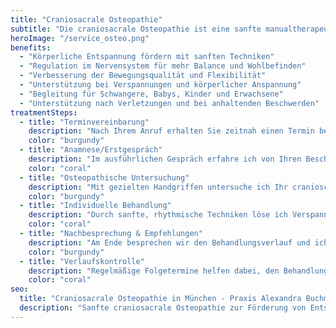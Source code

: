 ```yaml
---
title: "Craniosacrale Osteopathie"
subtitle: "Die craniosacrale Osteopathie ist eine sanfte manualtherapeutische Methode, die das craniosacrale System des Körpers durch rhythmische, sanfte Techniken behandelt. Die Kraft Ihres Körpers wird dabei unterstützt. Alexandra ist durch die Suche nach sanfter, manueller Begleitung im Körperlich-Seelischen auf diese Methode gestoßen."
heroImage: "/service_osteo.png"
benefits:
  - "Körperliche Entspannung fördern mit sanften Techniken"
  - "Regulation im Nervensystem für mehr Balance und Wohlbefinden"
  - "Verbesserung der Bewegungsqualität und Flexibilität"
  - "Unterstützung bei Verspannungen und körperlicher Anspannung"
  - "Begleitung für Schwangere, Babys, Kinder und Erwachsene"
  - "Unterstützung nach Verletzungen und bei anhaltenden Beschwerden"
treatmentSteps:
  - title: "Terminvereinbarung"
    description: "Nach Ihrem Anruf erhalten Sie zeitnah einen Termin bei mir in der Praxis. Eine ausführliche Beratung vorab ist selbstverständlich möglich."
    color: "burgundy"
  - title: "Anamnese/Erstgespräch" 
    description: "Im ausführlichen Gespräch erfahre ich von Ihren Beschwerden und Ihrer Gesundheitsgeschichte. So kann ich die Behandlung optimal auf Sie abstimmen."
    color: "coral"
  - title: "Osteopathische Untersuchung"
    description: "Mit gezielten Handgriffen untersuche ich Ihr cranioscarales System und erkenne Blockaden sowie Spannungsmuster in Ihrem Körper."
    color: "burgundy"
  - title: "Individuelle Behandlung"
    description: "Durch sanfte, rhythmische Techniken löse ich Verspannungen und unterstütze die natürlichen Regulationsmechanismen Ihres Körpers."
    color: "coral"
  - title: "Nachbesprechung & Empfehlungen"
    description: "Am Ende besprechen wir den Behandlungsverlauf und ich gebe Ihnen praktische Tipps für zu Hause mit auf den Weg."
    color: "burgundy"
  - title: "Verlaufskontrolle"
    description: "Regelmäßige Folgetermine helfen dabei, den Behandlungserfolg zu stabilisieren und Ihr Wohlbefinden langfristig zu verbessern."
    color: "coral"
seo:
  title: "Craniosacrale Osteopathie in München - Praxis Alexandra Buchmann"
  description: "Sanfte craniosacrale Osteopathie zur Förderung von Entspannung und Wohlbefinden. Professionelle Behandlung für Erwachsene, Kinder und Babys in München."
---
```


